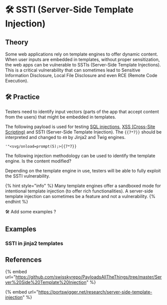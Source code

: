 # 🛠️ SSTI (Server-Side Template Injection)

## Theory

Some web applications rely on template engines to offer dynamic content. When user inputs are embedded in templates, without proper sensitization, the web apps can be vulnerable to SSTIs (Server-Side Template Injections). This is a critical vulnerability that can sometimes lead to Sensitive Information Disclosure, Local File Disclosure and even RCE (Remote Code Execution).

## 🛠️ Practice

Testers need to identify input vectors (parts of the app that accept content from the users) that might be embedded in templates.

The following payload is used for testing [SQL injections](sql-injection.md), [XSS (Cross-Site Scripting)](xss-cross-site-scripting.md) and SSTI (Server-Side Template Injection). The `{{7*7}}` should be interpreted and changed to `49` by Jinja2 and Twig engines.

```
'"<svg/onload=prompt(5);>{{7*7}}
```

The following injection methodology can be used to identify the template engine. Is the content modified?

Depending on the template engine in use, testers will be able to fully exploit the SSTI vulnerability.

{% hint style="info" %}
Many template engines offer a sandboxed mode for intentional template injection (to offer rich functionalities). A server-side template injection can sometimes be a feature and not a vulnerability.
{% endhint %}

🛠️ Add some examples ?

## Examples

### SSTI in jinja2 templates





## References

{% embed url="https://github.com/swisskyrepo/PayloadsAllTheThings/tree/master/Server%20Side%20Template%20Injection" %}

{% embed url="https://portswigger.net/research/server-side-template-injection" %}
